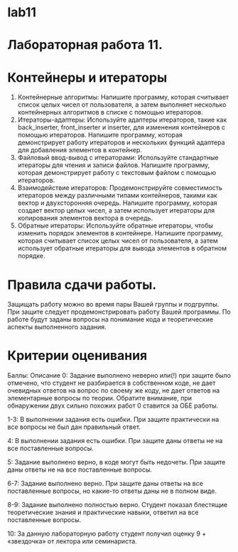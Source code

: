# lab11

# Лабораторная работа 11.
# Контейнеры и итераторы

1. Контейнерные алгоритмы:
Напишите программу, которая считывает список целых чисел от пользователя, а затем выполняет несколько контейнерных алгоритмов в списке с помощью итераторов.
2. Итераторы-адаптеры:
Используйте адаптеры итераторов, такие как back_inserter, front_inserter и inserter, для изменения контейнеров с помощью итераторов. Напишите программу, которая демонстрирует работу итераторов и нескольких функций адаптера для добавления элементов в контейнер.
3. Файловый ввод-вывод с итераторами:
Используйте стандартные итераторы для чтения и записи файлов. Напишите программу, которая демонстрирует работу с текстовым файлом с помощью итераторов.
4. Взаимодействие итераторов:
Продемонстрируйте совместимость итераторов между различными типами контейнеров, такими как вектор и двухсторонняя очередь. Напишите программу, которая создает вектор целых чисел, а затем использует итераторы для копирования элементов вектора в очередь.
5. Обратные итераторы:
Используйте обратные итераторы, чтобы изменить порядок элементов в контейнере. Напишите программу, которая считывает список целых чисел от пользователя, а затем использует обратные итераторы для вывода элементов в обратном порядке. 

# Правила сдачи работы. 
Защищать работу можно во время пары Вашей группы и подгруппы. При защите следует продемонстрировать работу Вашей программы. По работе будут заданы вопросы на понимание кода и теоретические аспекты выполненного задания.

# Критерии оценивания
Баллы: Описание
0: Задание выполнено неверно или(!) при защите было отмечено, что студент не разбирается в собственном коде, не дает очевидных ответов на вопрос по своему же коду, не дает ответов на элементарные вопросы по теории. Обратите внимание, при обнаружении двух сильно похожих работ 0 ставится за ОБЕ работы. 

1-3:	В выполнении задания есть ошибки. При защите практически на все вопросы не был дан правильный ответ.

4:	В выполнении задания есть ошибки. При защите даны ответы не на все поставленные вопросы.

5:	Задание выполнено верно, в коде могут быть недочеты. При защите даны ответы не на все поставленные вопросы.

6-7:	Задание выполнено верно. При защите даны ответы на все поставленные вопросы, но какие-то ответы даны не в полном виде.

8-9:	Задание выполнено полностью верно. Студент показал блестящие теоретические знания и практические навыки, ответил на все поставленные вопросы.

10:	За данную лабораторную работу студент получил оценку 9 + «звездочка» от лектора или семинариста. 

